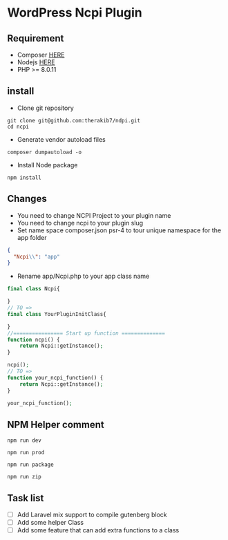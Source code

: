 # WordPress Ncpi Plugin

## Requirement 
- Composer [HERE](https://getcomposer.org/doc/00-intro.md#installation-linux-unix-macos)
- Nodejs [HERE](https://nodejs.org/en/download/)
- PHP >= 8.0.11 
## install
- Clone git repository
```shell script
git clone git@github.com:therakib7/ndpi.git
cd ncpi
```
- Generate vendor autoload files
```shell script
composer dumpautoload -o 
```
- Install Node package
```shell script
npm install
```

## Changes
- You need to change NCPI Project to your plugin name
- You need to change ncpi to your plugin slug
- Set name space composer.json psr-4 to tour unique namespace for the app folder
```json
{
  "Ncpi\\": "app"
}
```
- Rename app/Ncpi.php to your app class name
```php
final class Ncpi{

}
// TO =>
final class YourPluginInitClass{

}
//================ Start up function ==============
function ncpi() {
    return Ncpi::getInstance();
}

ncpi();
// TO =>
function your_ncpi_function() {
    return Ncpi::getInstance();
}

your_ncpi_function();
```

## NPM Helper comment
```shell script
npm run dev
```
```shell script
npm run prod
```  
```shell script
npm run package 
``` 
```shell script
npm run zip 
``` 

## Task list
- [ ] Add Laravel mix support to compile gutenberg block 
- [ ] Add some helper Class 
- [ ] Add some feature that can add extra functions to a class